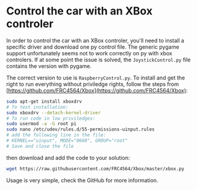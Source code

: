 # Control the car with an XBox controler

In order to control the car with an XBox controler, you'll need to install a specific driver and download one py control file. The generic pygame support unfortunately seems not to work correctly on py with xbox controlers. If at some point the issue is solved, the ```JoystickControl.py``` file contains the version with pygame.

The correct version to use is ```RaspberryControl.py```. To install and get the right to run everything without priviledge rights, follow the steps from [https://github.com/FRC4564/Xbox](https://github.com/FRC4564/Xbox):

```bash
sudo apt-get install xboxdrv
# To test installation:
sudo xboxdrv --detach-kernel-driver
# To run code in low priviledges:
sudo usermod -a -G root pi
sudo nano /etc/udev/rules.d/55-permissions-uinput.rules
# add the following line in the file:
# KERNEL=="uinput", MODE="0660", GROUP="root"
# Save and close the file
```

then download and add the code to your solution:

```bash
wget https://raw.githubusercontent.com/FRC4564/Xbox/master/xbox.py
```

Usage is very simple, check the GitHub for more information.